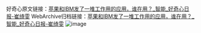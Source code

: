 好奇心原文链接：[苹果和IBM发了一堆工作用的应用，谁在用？_智能_好奇心日报-崔绮雯](https://www.qdaily.com/articles/8062.html)
WebArchive归档链接：[苹果和IBM发了一堆工作用的应用，谁在用？_智能_好奇心日报-崔绮雯](http://web.archive.org/web/20190623152024/https://www.qdaily.com/articles/8062.html)
![image](http://ww3.sinaimg.cn/large/007d5XDpgy1g3vch62hm9j30u03hy1kx)